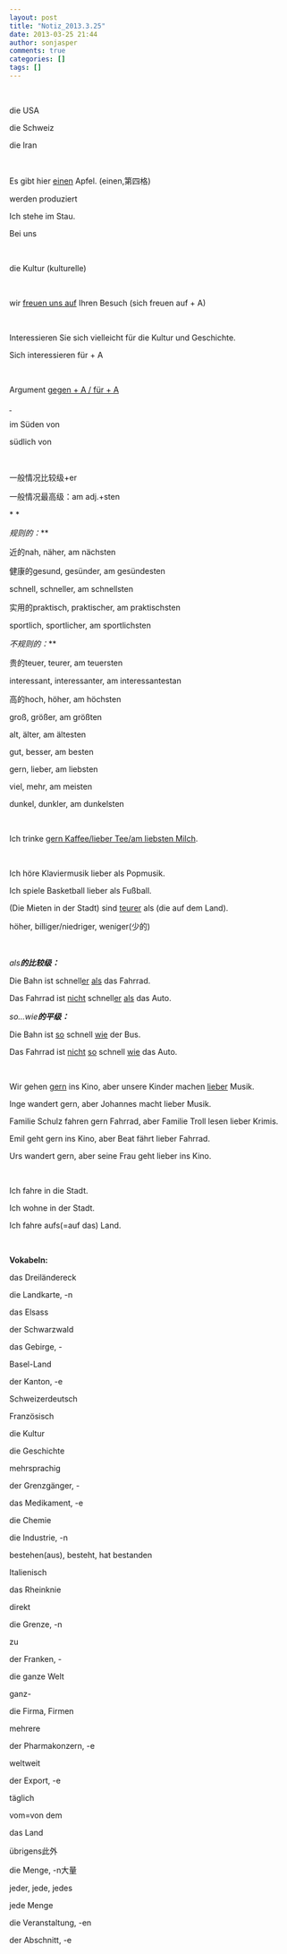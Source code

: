 ```yaml
---
layout: post
title: "Notiz_2013.3.25"
date: 2013-03-25 21:44
author: sonjasper
comments: true
categories: []
tags: []
---
```

&nbsp;

die USA

die Schweiz

die Iran

&nbsp;

Es gibt hier <span style="text-decoration: underline;">einen</span> Apfel. (einen,第四格)

werden produziert

Ich stehe im Stau.

Bei uns

&nbsp;

die Kultur (kulturelle)

&nbsp;

wir <span style="text-decoration: underline;">freuen uns auf</span> Ihren Besuch (sich freuen auf + A)

&nbsp;

Interessieren Sie sich vielleicht für die Kultur und Geschichte.

Sich interessieren für + A

&nbsp;

Argument <span style="text-decoration: underline;">gegen + A / für + A</span>

<span style="text-decoration: underline;"> </span>

im Süden von

südlich von

&nbsp;

一般情况比较级+er

一般情况最高级：am adj.+sten

* *

*规则的：***

近的nah, näher, am nächsten

健康的gesund, gesünder, am gesündesten

schnell, schneller, am schnellsten

实用的praktisch, praktischer, am praktischsten

sportlich, sportlicher, am sportlichsten

*不规则的：***

贵的teuer, teurer, am teuersten

interessant, interessanter, am interessantestan

高的hoch, höher, am höchsten

groß, größer, am größten

alt, älter, am ältesten

gut, besser, am besten

gern, lieber, am liebsten

viel, mehr, am meisten

dunkel, dunkler, am dunkelsten

&nbsp;

Ich trinke <span style="text-decoration: underline;">gern Kaffee/lieber Tee/am liebsten Milch</span>.

&nbsp;

Ich höre Klaviermusik lieber als Popmusik.

Ich spiele Basketball lieber als Fußball.

(Die Mieten in der Stadt) sind <span style="text-decoration: underline;">teurer</span> als (die auf dem Land).

höher, billiger/niedriger, weniger(少的)

&nbsp;

*als**的比较级：***

Die Bahn ist schnell<span style="text-decoration: underline;">er</span> <span style="text-decoration: underline;">als</span> das Fahrrad.

Das Fahrrad ist <span style="text-decoration: underline;">nicht</span> schnell<span style="text-decoration: underline;">er</span> <span style="text-decoration: underline;">als</span> das Auto.

*so…wie**的平级：***

Die Bahn ist <span style="text-decoration: underline;">so</span> schnell <span style="text-decoration: underline;">wie</span> der Bus.

Das Fahrrad ist <span style="text-decoration: underline;">nicht</span> <span style="text-decoration: underline;">so</span> schnell <span style="text-decoration: underline;">wie</span> das Auto.

&nbsp;

Wir gehen <span style="text-decoration: underline;">gern</span> ins Kino, aber unsere Kinder machen <span style="text-decoration: underline;">lieber</span> Musik.

Inge wandert gern, aber Johannes macht lieber Musik.

Familie Schulz fahren gern Fahrrad, aber Familie Troll lesen lieber Krimis.

Emil geht gern ins Kino, aber Beat fährt lieber Fahrrad.

Urs wandert gern, aber seine Frau geht lieber ins Kino.

&nbsp;

Ich fahre in die Stadt.

Ich wohne in der Stadt.

Ich fahre aufs(=auf das) Land.

&nbsp;

**Vokabeln:**

das Dreiländereck

die Landkarte, -n

das Elsass

der Schwarzwald

das Gebirge, -

Basel-Land

der Kanton, -e

Schweizerdeutsch

Französisch

die Kultur

die Geschichte

mehrsprachig

der Grenzgänger, -

das Medikament, -e

die Chemie

die Industrie, -n

bestehen(aus), besteht, hat bestanden

Italienisch

das Rheinknie

direkt

die Grenze, -n

zu

der Franken, -

die ganze Welt

ganz-

die Firma, Firmen

mehrere

der Pharmakonzern, -e

weltweit

der Export, -e

täglich

vom=von dem

das Land

übrigens此外

die Menge, -n大量

jeder, jede, jedes

jede Menge

die Veranstaltung, -en

der Abschnitt, -e
